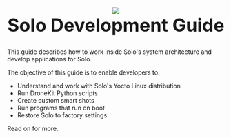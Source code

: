 <div style="text-align: center">
<img src="http://3drobotics.com/wp-content/uploads/2015/01/solo-drone-spin-transparent-500px.png">
<h1 style="border: none; font-size: 3em; margin-top: 0;">Solo Development Guide</h1>
</div>

This guide describes how to work inside Solo's system architecture and develop applications for Solo.

The objective of this guide is to enable developers to:

* Understand and work with Solo's Yocto Linux distribution
* Run DroneKit Python scripts
* Create custom smart shots
* Run programs that run on boot
* Restore Solo to factory settings

Read on for more.
